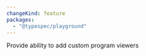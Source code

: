 ```yaml
---
changeKind: feature
packages:
  - "@typespec/playground"
---
```


Provide ability to add custom program viewers